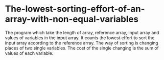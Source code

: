 # The-lowest-sorting-effort-of-an-array-with-non-equal-variables
The program which take the length of array, reference array, input array and values of variables in the input array. It counts the lowest effort to sort the input array according to the reference array. The way of sorting is changing places of two single variables. The cost of the single changing is the sum of values of each variable.
